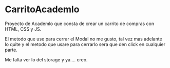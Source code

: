 # CarritoAcademlo
Proyecto de Academlo que consta de crear un carrito de compras con HTML, CSS y JS.

El metodo que use para cerrar el Modal no me gusto, tal vez mas adelante lo quite 
y el metodo que usare para cerrarlo sera que den click en cualquier parte.

Me falta ver lo del storage y ya.... creo.
